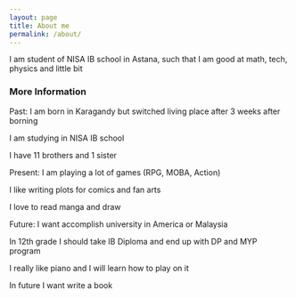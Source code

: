 ```yaml
---
layout: page
title: About me
permalink: /about/
---
```


I am student of NISA IB school in Astana, such that I am good at math, tech, physics and little bit



### More Information

Past:
I am born in Karagandy but switched living place after 3 weeks after borning

I am studying in NISA IB school

I have 11 brothers and 1 sister

Present:
I am playing a lot of games (RPG, MOBA, Action)

I like writing plots for comics and fan arts

I love to read manga and draw

Future:
I want accomplish university in America or Malaysia

In 12th grade I should take IB Diploma and end up with DP and MYP program

I really like piano and I will learn how to play on it

In future I want write a book


